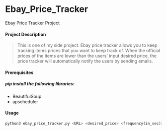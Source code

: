 # Ebay_Price_Tracker
Ebay Price Tracker Project


#### Project Description
> This is one of my side project. Ebay price tracker allows you to keep tracking items prices that you want to keep track of. When the official prices of the items are lower than the users' input desired price, the price tracker will automatically notify the users by sending emails.

#### Prerequisites

##### pip install the following libraries:

- BeautifulSoup
- apscheduler

#### Usage
```python
python3 ebay_price_tracker.py <URL> <desired_price> <frequency(in_sec)>
```
